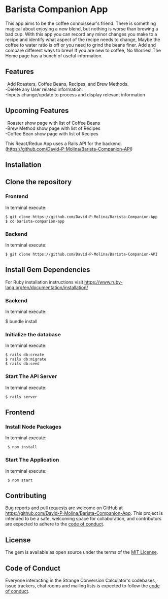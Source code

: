 # Barista Companion App
 This app aims to be the coffee connoisseur's friend. There is something magical about enjoying a new blend, but nothing is worse than brewing a bad cup. With this app you can record any minor changes you make to a recipe and identify what aspect of the recipe needs to change, Maybe the coffee to water ratio is off or you need to grind the beans finer. Add and compare different ways to brew! If you are new to coffee, No Worries! The Home page has a bunch of useful information.

## Features
-Add Roasters, Coffee Beans, Recipes, and Brew Methods.  
-Delete any User related information.  
-Inputs change/update to process and display relevant information  
## Upcoming Features
-Roaster show page with list of Coffee Beans  
-Brew Method show page with list of Recipes  
-Coffee Bean show page with list of Recipes  

This React/Redux App uses a Rails API for the backend. (https://github.com/David-P-Molina/Barista-Companion-API)

## Installation

## Clone the repository
### Frontend
In terminal execute:
```shell
$ git clone https://github.com/David-P-Molina/Barista-Companion-App
$ cd barista-companion-app
```
### Backend
In terminal execute:
```shell
$ git clone https://github.com/David-P-Molina/Barista-Companion-API
```

## Install Gem Dependencies
For Ruby installation instructions visit 
https://www.ruby-lang.org/en/documentation/installation/

### Backend
In terminal execute:

$ bundle install
### Initialize the database
In terminal execute:
```shell
$ rails db:create
$ rails db:migrate
$ rails db:seed
```
### Start The API Server
In terminal execute:
```shell
$ rails server 
```
## Frontend

### Install Node Packages
In terminal execute:
```shell
 $ npm install
```
### Start The Application
In terminal execute:
```shell
 $ npm start
```

## Contributing

Bug reports and pull requests are welcome on GitHub at https://github.com/David-P-Molina/Barista-Companion-App. This project is intended to be a safe, welcoming space for collaboration, and contributors are expected to adhere to the [code of conduct](https://github.com/David-P-Molina/Barista-Companion-App/CODE_OF_CONDUCT.md).

## License

The gem is available as open source under the terms of the [MIT License](https://opensource.org/licenses/MIT).

## Code of Conduct

Everyone interacting in the Strange Conversion Calculator's codebases, issue trackers, chat rooms and mailing lists is expected to follow the [code of conduct](https://github.com/David-P-Molina/Barista-Companion-App/blob/main/CODE_OF_CONDUCT.md).